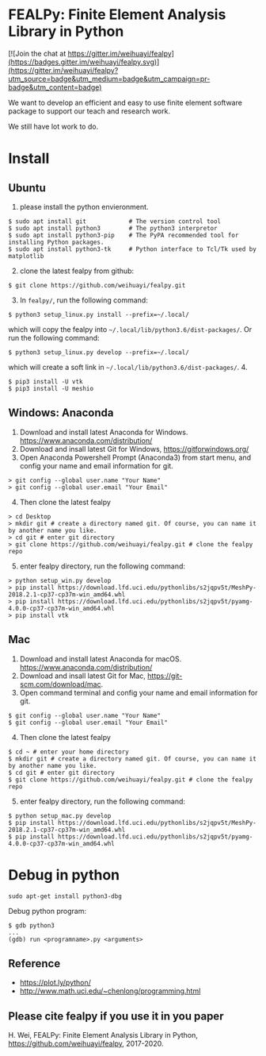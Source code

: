 # FEALPy: Finite Element Analysis Library in Python

[![Join the chat at https://gitter.im/weihuayi/fealpy](https://badges.gitter.im/weihuayi/fealpy.svg)](https://gitter.im/weihuayi/fealpy?utm_source=badge&utm_medium=badge&utm_campaign=pr-badge&utm_content=badge)

We want to develop an efficient and easy to use finite element software
package to support our teach and research work. 

We still have lot work to do. 

# Install

## Ubuntu

1. please install the python envieronment. 
```
$ sudo apt install git            # The version control tool
$ sudo apt install python3        # The python3 interpretor 
$ sudo apt install python3-pip    # The PyPA recommended tool for installing Python packages.
$ sudo apt install python3-tk     # Python interface to Tcl/Tk used by matplotlib 
```
2. clone the latest fealpy from github:
```
$ git clone https://github.com/weihuayi/fealpy.git
```
3. In `fealpy/`, run the following command: 
```
$ python3 setup_linux.py install --prefix=~/.local/
```
which will copy the fealpy into `~/.local/lib/python3.6/dist-packages/`.  Or run the following command:
```
$ python3 setup_linux.py develop --prefix=~/.local/
```
which will create a soft link in `~/.local/lib/python3.6/dist-packages/`.
4. 
```
$ pip3 install -U vtk
$ pip3 install -U meshio
```



## Windows: Anaconda

1. Download and install latest Anaconda for Windows. https://www.anaconda.com/distribution/
2. Download and insall latest Git for Windows, https://gitforwindows.org/
3. Open Anaconda Powershell Prompt (Anaconda3) from start menu, and config your name and email information for git. 
```
> git config --global user.name "Your Name"
> git config --global user.email "Your Email"
```
4. Then clone the latest fealpy
```
> cd Desktop
> mkdir git # create a directory named git. Of course, you can name it by another name you like.
> cd git # enter git directory
> git clone https://github.com/weihuayi/fealpy.git # clone the fealpy repo
```
5. enter fealpy directory, run the following command:
```
> python setup_win.py develop 
> pip install https://download.lfd.uci.edu/pythonlibs/s2jqpv5t/MeshPy-2018.2.1-cp37-cp37m-win_amd64.whl
> pip install https://download.lfd.uci.edu/pythonlibs/s2jqpv5t/pyamg-4.0.0-cp37-cp37m-win_amd64.whl
> pip install vtk
```

## Mac
1. Download and install latest Anaconda for macOS. https://www.anaconda.com/distribution/
2. Download and insall latest Git for Mac, https://git-scm.com/download/mac.
3. Open command terminal and config your name and email information for git. 
```
$ git config --global user.name "Your Name"
$ git config --global user.email "Your Email"
```
4. Then clone the latest fealpy
```
$ cd ~ # enter your home directory 
$ mkdir git # create a directory named git. Of course, you can name it by another name you like.
$ cd git # enter git directory
$ git clone https://github.com/weihuayi/fealpy.git # clone the fealpy repo
```
5. enter fealpy directory, run the following command:
```
$ python setup_mac.py develop 
$ pip install https://download.lfd.uci.edu/pythonlibs/s2jqpv5t/MeshPy-2018.2.1-cp37-cp37m-win_amd64.whl
$ pip install https://download.lfd.uci.edu/pythonlibs/s2jqpv5t/pyamg-4.0.0-cp37-cp37m-win_amd64.whl
```

# Debug in python 

```
sudo apt-get install python3-dbg
```

Debug python program:

```
$ gdb python3
...
(gdb) run <programname>.py <arguments>
```

## Reference

* https://plot.ly/python/
* http://www.math.uci.edu/~chenlong/programming.html


## Please cite fealpy if you use it in you paper

H. Wei, FEALPy: Finite Element Analysis Library in Python, https://github.com/weihuayi/fealpy, 2017-2020.
